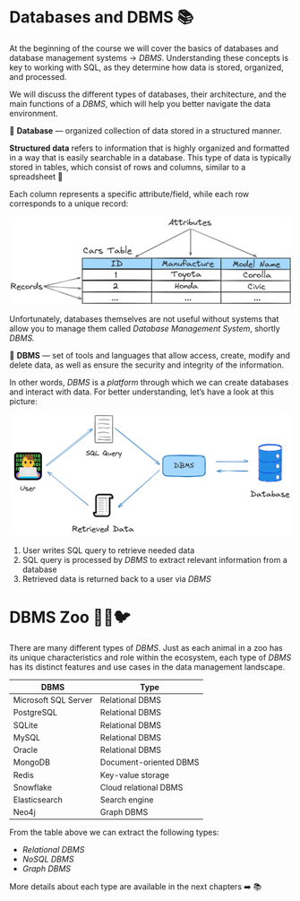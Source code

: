 # Databases and DBMS 📚

At the beginning of the course we will cover the basics of databases and database management systems → *DBMS*. Understanding these concepts is key to working with SQL, as they determine how data is stored, organized, and processed. 

We will discuss the different types of databases, their architecture, and the main functions of a *DBMS*, which will help you better navigate the data environment.

<aside>

📖 **Database** — organized collection of data stored in a structured manner.

</aside>

**Structured data** refers to information that is highly organized and formatted in a way that is easily searchable in a database. This type of data is typically stored in tables, which consist of rows and columns, similar to a spreadsheet 📑

Each column represents a specific attribute/field, while each row corresponds to a unique record:

![table-structure](https://raw.githubusercontent.com/WebOfRussia/sql-course/refs/heads/main/SQL%20Fundamentals/img/table-structure.png)

Unfortunately, databases themselves are not useful without systems that allow you to manage them called *Database Management System*, shortly *DBMS.*

<aside>

📖 **DBMS** — set of tools and languages that allow access, create, modify and delete data, as well as ensure the security and integrity of the information.

</aside>

In other words, *DBMS* is a *platform* through which we can create databases and interact with data. For better understanding, let’s have a look at this picture:

![dbms-and-db](https://raw.githubusercontent.com/WebOfRussia/sql-course/refs/heads/main/SQL%20Fundamentals/img/dbms-and-db.png)

1. User writes SQL query to retrieve needed data 
2. SQL query is processed by *DBMS* to extract relevant information from a database
3. Retrieved data is returned back to a user via *DBMS*

# DBMS Zoo 🦁🦓🐦

There are many different types of *DBMS*. Just as each animal in a zoo has its unique characteristics and role within the ecosystem, each type of *DBMS* has its distinct features and use cases in the data management landscape.

| **DBMS** | **Type** |
| --- | --- |
| Microsoft SQL Server | Relational DBMS |
| PostgreSQL | Relational DBMS |
| SQLite | Relational DBMS |
| MySQL | Relational DBMS |
| Oracle | Relational DBMS |
| MongoDB | Document-oriented DBMS |
| Redis | Key-value storage |
| Snowflake | Cloud relational DBMS |
| Elasticsearch | Search engine |
| Neo4j | Graph DBMS |

From the table above we can extract the following types:

- *Relational DBMS*
- *NoSQL DBMS*
- *Graph DBMS*

More details about each type are available in the next chapters ➡️ 📚